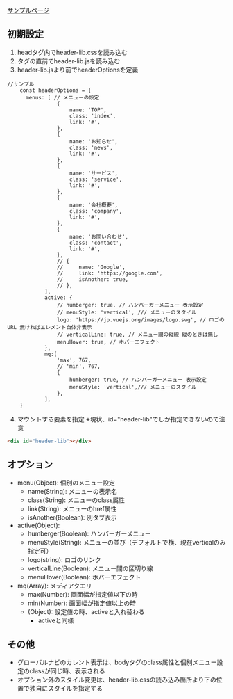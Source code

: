 [サンプルページ](https://takaratomita.github.io/header-lib/lib-used/)

## 初期設定

1. headタグ内でheader-lib.cssを読み込む
2. </body>タグの直前でheader-lib.jsを読み込む
3. header-lib.jsより前でheaderOptionsを定義

```
//サンプル
    const headerOptions = {
      menus: [ // メニューの設定
                {
                    name: 'TOP',
                    class: 'index',
                    link: '#',
                },
                {
                    name: 'お知らせ',
                    class: 'news',
                    link: '#',
                },
                {
                    name: 'サービス',
                    class: 'service',
                    link: '#',
                },
                {
                    name: '会社概要',
                    class: 'company',
                    link: '#',
                },
                {
                    name: 'お問い合わせ',
                    class: 'contact',
                    link: '#',
                },
                // {
                //     name: 'Google',
                //     link: 'https://google.com',
                //     isAnother: true,
                // },
            ],
            active: {
                // humberger: true, // ハンバーガーメニュー 表示設定
                // menuStyle: 'vertical', /// メニューのスタイル
                logo: 'https://jp.vuejs.org/images/logo.svg', // ロゴのURL 無ければエレメント自体非表示
                // verticalLine: true, // メニュー間の縦線 縦のときは無し
                menuHover: true, // ホバーエフェクト
            },
            mq:[
                'max', 767,
                // 'min', 767,
                {
                    humberger: true, // ハンバーガーメニュー 表示設定
                    menuStyle: 'vertical',/// メニューのスタイル
                }, 
            ],
    }

```
4. マウントする要素を指定
※現状、id="header-lib"でしか指定できないので注意
```html
<div id="header-lib"></div>
```

## オプション

- menu(Object): 個別のメニュー設定
    - name(String): メニューの表示名
    - class(String): メニューのclass属性
    - link(String): メニューのhref属性
    - isAnother(Boolean): 別タブ表示
- active(Object):
    - humberger(Boolean): ハンバーガーメニュー
    - menuStyle(String): メニューの並び（デフォルトで横、現在verticalのみ指定可）
    - logo(string): ロゴのリンク
    - verticalLine(Boolean): メニュー間の区切り線
    - menuHover(Boolean): ホバーエフェクト
- mq(Array): メディアクエリ
    - max(Number): 画面幅が指定値以下の時
    - min(Number): 画面幅が指定値以上の時
    - (Object): 設定値の時、activeと入れ替わる
        - activeと同様

## その他
- グローバルナビのカレント表示は、bodyタグのclass属性と個別メニュー設定のclassが同じ時、表示される
- オプション外のスタイル変更は、header-lib.cssの読み込み箇所より下の位置で独自にスタイルを指定する
